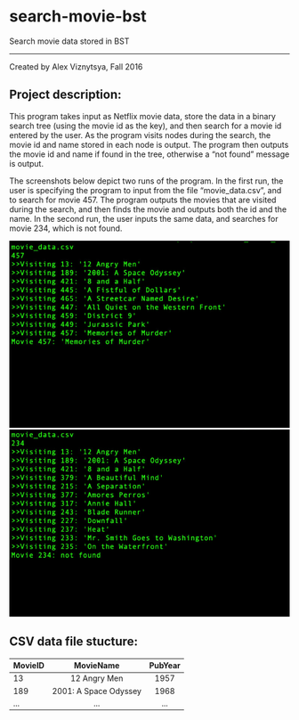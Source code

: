 # search-movie-bst
Search movie data stored in BST
***
Created by Alex Viznytsya, Fall 2016

## Project description:

This program takes input as Netflix movie data, store the data in a binary search tree (using the movie id as the key), and then search for a movie id entered by the user. As the program visits nodes during the search, the movie id and name stored in each node is output. The program then outputs the movie id and name if found in the tree, otherwise a “not found” message is output.

The screenshots below depict two runs of the program. In the first run, the user is specifying the program to input from the file “movie_data.csv”, and to search for movie 457. The program outputs the movies that are visited during the search, and then finds the movie and outputs both the id and the name. In the second run, the user inputs the same data, and searches for movie 234, which is not found.

![alt text](./screenshots/search_movie_bst_1.jpg "Screenshot 1")
![alt text](./screenshots/search_movie_bst_2.jpg "Screenshot 2")

## CSV data file stucture:

| MovieID | MovieName | PubYear |
|---------|:---------:|:-------:|
| 13      | 12 Angry Men | 1957 |
| 189     | 2001: A Space Odyssey | 1968 |
| ...     | ...       | ...     |


